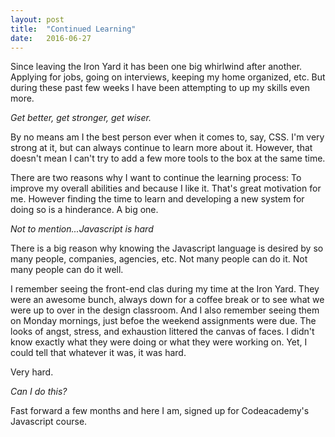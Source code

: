 ```yaml
---
layout: post
title:  "Continued Learning"
date:   2016-06-27
---
```


Since leaving the Iron Yard it has been one big whirlwind after another. Applying for jobs, going on interviews, keeping my home organized, etc. But during these past few weeks I have been attempting to up my skills even more.

*Get better, get stronger, get wiser.*

By no means am I the best person ever when it comes to, say, CSS. I'm very strong at it, but can always continue to learn more about it. However, that doesn't mean I can't try to add a few more tools to the box at the same time.

There are two reasons why I want to continue the learning process: To improve my overall abilities and because I like it. That's great motivation for me. However finding the time to learn and developing a new system for doing so is a hinderance. A big one.

*Not to mention...Javascript is hard*

There is a big reason why knowing the Javascript language is desired by so many people, companies, agencies, etc. Not many people can do it. Not many people can do it well. 

I remember seeing the front-end clas during my time at the Iron Yard. They were an awesome bunch, always down for a coffee break or to see what we were up to over in the design classroom. And I also remember seeing them on Monday mornings, just befoe the weekend assignments were due. The looks of angst, stress, and exhaustion littered the canvas of faces. I didn't know exactly what they were doing or what they were working on. Yet, I could tell that whatever it was, it was hard.

Very hard.

*Can I do this?*

Fast forward a few months and here I am, signed up for Codeacademy's Javascript course. 

